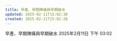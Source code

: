 ```yaml
---
title: 早產、早期陣痛與早期破水
updated: 2025-02-11T15:02:38
created: 2025-02-11T15:02:28
---
```


早產、早期陣痛與早期破水
2025年2月11日
下午 03:02
